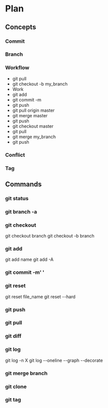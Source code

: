 <h1>Plan</h1>

<h2>Concepts</h2>

<h3>Commit</h3>

<h3>Branch</h3>

<h3>Workflow</h3>

- git pull
- git checkout -b my_branch
- Work
- git add
- git commit -m
- git push
- git pull origin master
- git merge master
- git push
- git checkout master
- git pull
- git merge my_branch
- git push

<h3>Conflict</h3>

<h3>Tag</h3>

<h2>Commands</h2>

<h3>git status</h3>
<h3>git branch -a</h3>
<h3>git checkout</h3>

git checkout branch
git checkout -b branch

<h3>git add</h3>

git add name
git add -A

<h3>git commit -m' '</h3>
<h3>git reset</h3>

git reset file_name
git reset --hard

<h3>git push</h3>
<h3>git pull</h3>
<h3>git diff</h3>
<h3>git log</h3>

git log -n X
git log --oneline --graph --decorate

<h3>git merge branch</h3>
<h3>git clone</h3>
<h3>git tag</h3>